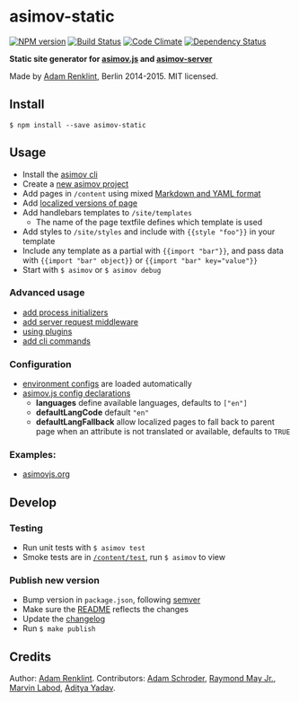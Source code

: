 asimov-static
================

[![NPM version](https://badge.fury.io/js/asimov-static.png)](http://badge.fury.io/js/asimov-static) [![Build Status](https://travis-ci.org/adamrenklint/asimov-static.png?branch=master)](https://travis-ci.org/adamrenklint/asimov-static) [![Code Climate](https://codeclimate.com/github/adamrenklint/asimov-static.png)](https://codeclimate.com/github/adamrenklint/asimov-static) [![Dependency Status](https://david-dm.org/adamrenklint/asimov-static.png?theme=shields.io)](https://david-dm.org/adamrenklint/asimov-static)

**Static site generator for [asimov.js](http://github.com/adamrenklint/asimov) and [asimov-server](http://github.com/adamrenklint/asimov-server)**

Made by [Adam Renklint](http://adamrenklint.com), Berlin 2014-2015. MIT licensed.

## Install

```
$ npm install --save asimov-static
```

## Usage

- Install the [asimov cli](https://github.com/adamrenklint/asimov.js#getting-started)
- Create a [new asimov project](https://github.com/adamrenklint/asimov.js#create-a-new-project)
- Add pages in ```/content``` using mixed [Markdown and YAML format](https://github.com/adamrenklint/asimov-static/blob/master/content/home.txt)
- Add [localized versions of page](https://github.com/adamrenklint/asimov-static/blob/master/content/home.de.txt)
- Add handlebars templates to ```/site/templates```
  - The name of the page textfile defines which template is used
- Add styles to ```/site/styles``` and include with ```{{style "foo"}}``` in your template
- Include any template as a partial with ```{{import "bar"}}```, and pass data with ```{{import "bar" object}}``` or ```{{import "bar" key="value"}}```
- Start with ```$ asimov``` or ```$ asimov debug```

### Advanced usage

- [add process initializers](https://github.com/adamrenklint/asimov.js#initializers)
- [add server request middleware](https://github.com/adamrenklint/asimov-server#middleware)
- [using plugins](https://github.com/adamrenklint/asimov.js#adding-plugins)
- [add cli commands](https://github.com/adamrenklint/asimov.js#create-a-new-command)

### Configuration

- [environment configs](https://github.com/adamrenklint/asimov-static/tree/master/environments) are loaded automatically
- [asimov.js config declarations](https://github.com/adamrenklint/asimov.js#configuration)
  - **languages** define available languages, defaults to ```["en"]```
  - **defaultLangCode** default ```"en"```
  - **defaultLangFallback** allow localized pages to fall back to parent page when an attribute is not translated or available, defaults to ```TRUE```

### Examples:

- [asimovjs.org](https://github.com/adamrenklint/asimovjs.org)

## Develop

### Testing

- Run unit tests with ```$ asimov test```
- Smoke tests are in [```/content/test```](https://github.com/adamrenklint/asimov-static/tree/master/content/test), run ```$ asimov``` to view

### Publish new version

- Bump version in ```package.json```, following [semver](http://semver.org/)
- Make sure the [README](https://github.com/adamrenklint/asimov-static/blob/master/README.md) reflects the changes
- Update the [changelog](https://github.com/adamrenklint/asimov-static/blob/master/CHANGELOG.md)
- Run ```$ make publish```

## Credits

Author: [Adam Renklint](http://adamrenklint.com). Contributors: [Adam Schroder](https://github.com/adamschroder), [Raymond May Jr.](https://github.com/octatone), [Marvin Labod](https://github.com/mlabod), [Aditya Yadav](https://github.com/netroy).